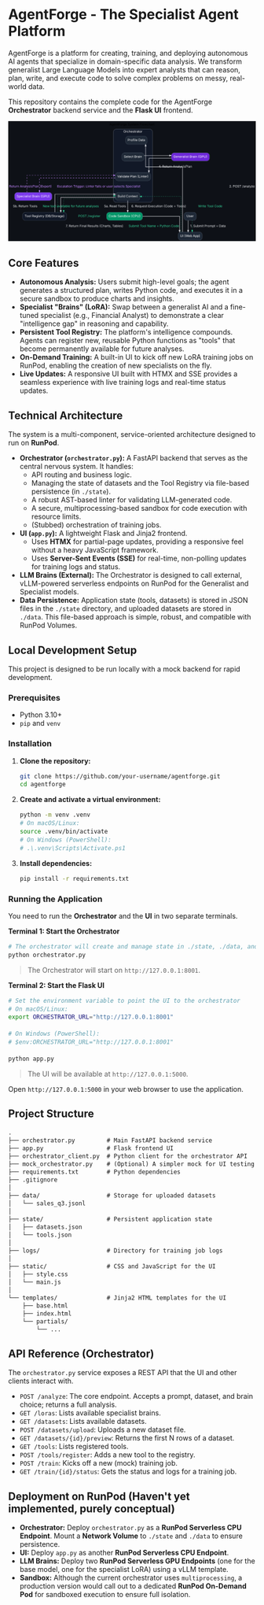 # **AgentForge - The Specialist Agent Platform**

AgentForge is a platform for creating, training, and deploying autonomous AI agents that specialize in domain-specific data analysis. We transform generalist Large Language Models into expert analysts that can reason, plan, write, and execute code to solve complex problems on messy, real-world data.

This repository contains the complete code for the AgentForge **Orchestrator** backend service and the **Flask UI** frontend.

![AgentForge System Flowchart](flowchart.png)  

## **Core Features**

*   **Autonomous Analysis:** Users submit high-level goals; the agent generates a structured plan, writes Python code, and executes it in a secure sandbox to produce charts and insights.
*   **Specialist "Brains" (LoRA):** Swap between a generalist AI and a fine-tuned specialist (e.g., Financial Analyst) to demonstrate a clear "intelligence gap" in reasoning and capability.
*   **Persistent Tool Registry:** The platform's intelligence compounds. Agents can register new, reusable Python functions as "tools" that become permanently available for future analyses.
*   **On-Demand Training:** A built-in UI to kick off new LoRA training jobs on RunPod, enabling the creation of new specialists on the fly.
*   **Live Updates:** A responsive UI built with HTMX and SSE provides a seamless experience with live training logs and real-time status updates.

## **Technical Architecture**

The system is a multi-component, service-oriented architecture designed to run on **RunPod**.

*   **Orchestrator (`orchestrator.py`):** A FastAPI backend that serves as the central nervous system. It handles:
    *   API routing and business logic.
    *   Managing the state of datasets and the Tool Registry via file-based persistence (in `./state`).
    *   A robust AST-based linter for validating LLM-generated code.
    *   A secure, multiprocessing-based sandbox for code execution with resource limits.
    *   (Stubbed) orchestration of training jobs.
*   **UI (`app.py`):** A lightweight Flask and Jinja2 frontend.
    *   Uses **HTMX** for partial-page updates, providing a responsive feel without a heavy JavaScript framework.
    *   Uses **Server-Sent Events (SSE)** for real-time, non-polling updates for training logs and status.
*   **LLM Brains (External):** The Orchestrator is designed to call external, vLLM-powered serverless endpoints on RunPod for the Generalist and Specialist models.
*   **Data Persistence:** Application state (tools, datasets) is stored in JSON files in the `./state` directory, and uploaded datasets are stored in `./data`. This file-based approach is simple, robust, and compatible with RunPod Volumes.

## **Local Development Setup**

This project is designed to be run locally with a mock backend for rapid development.

### **Prerequisites**

*   Python 3.10+
*   `pip` and `venv`

### **Installation**

1.  **Clone the repository:**
    ```bash
    git clone https://github.com/your-username/agentforge.git
    cd agentforge
    ```

2.  **Create and activate a virtual environment:**
    ```bash
    python -m venv .venv
    # On macOS/Linux:
    source .venv/bin/activate
    # On Windows (PowerShell):
    # .\.venv\Scripts\Activate.ps1
    ```

3.  **Install dependencies:**
    ```bash
    pip install -r requirements.txt
    ```

### **Running the Application**

You need to run the **Orchestrator** and the **UI** in two separate terminals.

**Terminal 1: Start the Orchestrator**
```bash
# The orchestrator will create and manage state in ./state, ./data, and ./logs
python orchestrator.py
```
> The Orchestrator will start on `http://127.0.0.1:8001`.

**Terminal 2: Start the Flask UI**
```bash
# Set the environment variable to point the UI to the orchestrator
# On macOS/Linux:
export ORCHESTRATOR_URL="http://127.0.0.1:8001"

# On Windows (PowerShell):
# $env:ORCHESTRATOR_URL="http://127.0.0.1:8001"

python app.py
```
> The UI will be available at `http://127.0.0.1:5000`.

Open `http://127.0.0.1:5000` in your web browser to use the application.

## **Project Structure**

```
.
├── orchestrator.py         # Main FastAPI backend service
├── app.py                  # Flask frontend UI
├── orchestrator_client.py  # Python client for the orchestrator API
├── mock_orchestrator.py    # (Optional) A simpler mock for UI testing
├── requirements.txt        # Python dependencies
├── .gitignore
│
├── data/                   # Storage for uploaded datasets
│   └── sales_q3.jsonl
│
├── state/                  # Persistent application state
│   ├── datasets.json
│   └── tools.json
│
├── logs/                   # Directory for training job logs
│
├── static/                 # CSS and JavaScript for the UI
│   ├── style.css
│   └── main.js
│
└── templates/              # Jinja2 HTML templates for the UI
    ├── base.html
    ├── index.html
    └── partials/
        └── ...
```

## **API Reference (Orchestrator)**

The `orchestrator.py` service exposes a REST API that the UI and other clients interact with.

*   `POST /analyze`: The core endpoint. Accepts a prompt, dataset, and brain choice; returns a full analysis.
*   `GET /loras`: Lists available specialist brains.
*   `GET /datasets`: Lists available datasets.
*   `POST /datasets/upload`: Uploads a new dataset file.
*   `GET /datasets/{id}/preview`: Returns the first N rows of a dataset.
*   `GET /tools`: Lists registered tools.
*   `POST /tools/register`: Adds a new tool to the registry.
*   `POST /train`: Kicks off a new (mock) training job.
*   `GET /train/{id}/status`: Gets the status and logs for a training job.

## **Deployment on RunPod (Haven't yet implemented, purely conceptual)**

*   **Orchestrator:** Deploy `orchestrator.py` as a **RunPod Serverless CPU Endpoint**. Mount a **Network Volume** to `./state` and `./data` to ensure persistence.
*   **UI:** Deploy `app.py` as another **RunPod Serverless CPU Endpoint**.
*   **LLM Brains:** Deploy two **RunPod Serverless GPU Endpoints** (one for the base model, one for the specialist LoRA) using a vLLM template.
*   **Sandbox:** Although the current orchestrator uses `multiprocessing`, a production version would call out to a dedicated **RunPod On-Demand Pod** for sandboxed execution to ensure full isolation.

